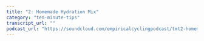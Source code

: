 ```yaml
---
title: "2: Homemade Hydration Mix"
category: "ten-minute-tips"
transcript_url: ""
podcast_url: "https://soundcloud.com/empiricalcyclingpodcast/tmt2-homemade-hydration-mix"
---
```

